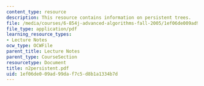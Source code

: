 ```yaml
---
content_type: resource
description: This resource contains information on persistent trees.
file: /media/courses/6-854j-advanced-algorithms-fall-2005/1ef06de009ad99daf7c5d8b1a1334b7d_n2persistent.pdf
file_type: application/pdf
learning_resource_types:
- Lecture Notes
ocw_type: OCWFile
parent_title: Lecture Notes
parent_type: CourseSection
resourcetype: Document
title: n2persistent.pdf
uid: 1ef06de0-09ad-99da-f7c5-d8b1a1334b7d
---
```

